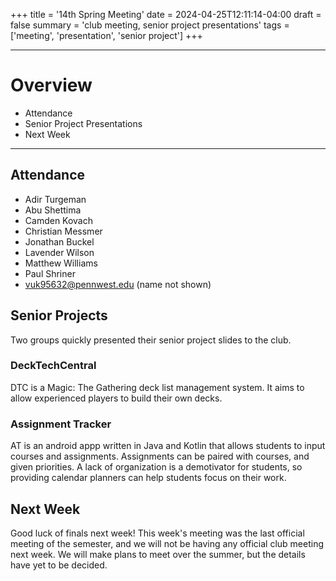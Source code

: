 +++
title = '14th Spring Meeting'
date = 2024-04-25T12:11:14-04:00
draft = false
summary = 'club meeting, senior project presentations'
tags = ['meeting', 'presentation', 'senior project']
+++
***
# Overview
- Attendance
- Senior Project Presentations
- Next Week
***
## Attendance
- Adir Turgeman
- Abu Shettima
- Camden Kovach
- Christian Messmer
- Jonathan Buckel
- Lavender Wilson
- Matthew Williams
- Paul Shriner
- vuk95632@pennwest.edu (name not shown)
## Senior Projects
Two groups quickly presented their senior project slides to the club.
### DeckTechCentral
DTC is a Magic: The Gathering deck list management system. It aims to allow experienced players to build their own decks.
### Assignment Tracker
AT is an android appp written in Java and Kotlin that allows students to input courses and assignments. Assignments can be paired with courses, and given priorities. A lack of organization is a demotivator for students, so providing calendar planners can help students focus on their work. 
## Next Week
Good luck of finals next week! This week's meeting was the last official meeting of the semester, and we will not be having any official club meeting next week. We will make plans to meet over the summer, but the details have yet to be decided.